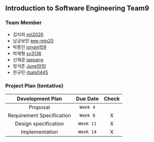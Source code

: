 ## Introduction to Software Engineering Team9

### Team Member

- 김지희 [mii2026](https://github.com/mii2026)
- 남궁보민 [eee-min20](https://github.com/eee-min20)
- 박종인 [jongin159](https://github.com/jongin159)
- 박재형 [sy3136](https://github.com/sy3136)
- 신재광 [jaepang](https://github.com/jaepang)
- 정석준 [June1010](https://github.com/June1010)
- 한규민 [rbals0445](https://github.com/rbals0445)

### Project Plan (tentative)

|     Development Plan      | Due Date  | Check |
| :-----------------------: | :-------: | :---: |
|         Proposal          | `Week 4`  |      |
| Requirement Specification | `Week 8`  |   X   |
|   Design specification    | `Week 11` |   X   |
|      Implementation       | `Week 14` |   X   |
